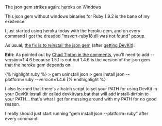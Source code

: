 The json gem strikes again: heroku on Windows

This json gem without windows binaries for Ruby 1.9.2 is the bane of my existence.

I just started using heroku today with the heroku gem, and on every command I got the dreaded "msvcrt-ruby18.dll was not found" popup.

As usual, <a href="http://stackoverflow.com/questions/2167992/problem-with-ruby-on-rails-on-windowsmsvcrt-ruby18-dll-error-newbie-questions">the fix is to reinstall the json gem</a> (after <a href="https://github.com/oneclick/rubyinstaller/wiki/Development-Kit">getting DevKit</a>):

<strong>Edit:</strong> As pointed out by <a href="http://carol-nichols.com/2011/02/the-json-gem-strikes-again-heroku-on-windows/#comment-112">Chad Tipton in the comments</a>, you'll need to add --version=1.4.6 because 1.5.1 is out but 1.4.6 is the version of the json gem that the heroku gem depends on.

{% highlight ruby %}
&gt; gem uninstall json
&gt; gem install json --platform=ruby --version=1.4.6
{% endhighlight %}

I also learned that there's a batch script to set your PATH for using DevKit in your DevKit install dir called devkitvars.bat that will add install-dir\bin to your PATH... that's what I get for messing around with my PATH for no good reason.

I really should just start running "gem install json --platform=ruby" after every command.